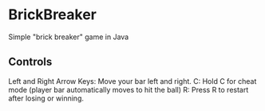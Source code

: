 # BrickBreaker
Simple "brick breaker" game in Java

## Controls
Left and Right Arrow Keys: Move your bar left and right.
C: Hold C for cheat mode (player bar automatically moves to hit the ball)
R: Press R to restart after losing or winning.
